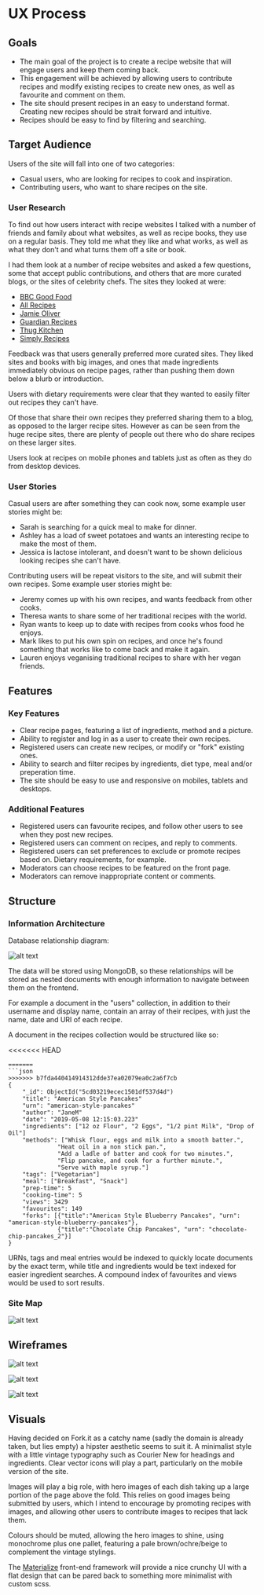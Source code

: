 # UX Process

## Goals

- The main goal of the project is to create a recipe website that will engage users and keep them coming back.
- This engagement will be achieved by allowing users to contribute recipes and modify existing recipes to create new ones, as well as favourite and comment on them.
- The site should present recipes in an easy to understand format. Creating new recipes should be strait forward and intuitive.
- Recipes should be easy to find by filtering and searching.

## Target Audience

Users of the site will fall into one of two categories:

- Casual users, who are looking for recipes to cook and inspiration.
- Contributing users, who want to share recipes on the site.

### User Research

To find out how users interact with recipe websites I talked with a number of friends and family about what websites, as well as recipe books, they use on a regular basis. They told me what they like and what works, as well as what they don't and what turns them off a site or book.

I had them look at a number of recipe websites and asked a few questions, some that accept public contributions, and others that are more curated blogs, or the sites of celebrity chefs. The sites they looked at were:

- [BBC Good Food](https://www.bbcgoodfood.com/recipes)
- [All Recipes](https://www.allrecipes.com/)
- [Jamie Oliver](https://www.jamieoliver.com/recipes/)
- [Guardian Recipes](https://www.theguardian.com/tone/recipes)
- [Thug Kitchen](https://www.thugkitchen.com/recipes)
- [Simply Recipes](https://www.simplyrecipes.com/)

Feedback was that users generally preferred more curated sites. They liked sites and books with big images, and ones that made ingredients immediately obvious on recipe pages, rather than pushing them down below a blurb or introduction.

Users with dietary requirements were clear that they wanted to easily filter out recipes they can't have.

Of those that share their own recipes they preferred sharing them to a blog, as opposed to the larger recipe sites. However as can be seen from the huge recipe sites, there are plenty of people out there who do share recipes on these larger sites.

Users look at recipes on mobile phones and tablets just as often as they do from desktop devices.

### User Stories

Casual users are after something they can cook now, some example user stories might be:

- Sarah is searching for a quick meal to make for dinner.
- Ashley has a load of sweet potatoes and wants an interesting recipe to make the most of them.
- Jessica is lactose intolerant, and doesn't want to be shown delicious looking recipes she can't have.

Contributing users will be repeat visitors to the site, and will submit their own recipes. Some example user stories might be:

- Jeremy comes up with his own recipes, and wants feedback from other cooks.
- Theresa wants to share some of her traditional recipes with the world.
- Ryan wants to keep up to date with recipes from cooks whos food he enjoys.
- Mark likes to put his own spin on recipes, and once he's found something that works like to come back and make it again.
- Lauren enjoys veganising traditional recipes to share with her vegan friends.

## Features

### Key Features

- Clear recipe pages, featuring a list of ingredients, method and a picture.
- Ability to register and log in as a user to create their own recipes.
- Registered users can create new recipes, or modify or "fork" existing ones.
- Ability to search and filter recipes by ingredients, diet type, meal and/or preperation time.
- The site should be easy to use and responsive on mobiles, tablets and desktops.

### Additional Features

- Registered users can favourite recipes, and follow other users to see when they post new recipes.
- Registered users can comment on recipes, and reply to comments.
- Registered users can set preferences to exclude or promote recipes based on. Dietary requirements, for example.
- Moderators can choose recipes to be featured on the front page.
- Moderators can remove inappropriate content or comments.

## Structure

### Information Architecture

Database relationship diagram:

![alt text](https://raw.githubusercontent.com/ASquirrelsTail/cookbook/master/preprod/database-relations.jpg "Database relationship diagram")

The data will be stored using MongoDB, so these relationships will be stored as nested documents with enough information to navigate between them on the frontend.

For example a document in the "users" collection, in addition to their username and display name, contain an array of their recipes, with just the name, date and URI of each recipe.

A document in the recipes collection would be structured like so:

<<<<<<< HEAD
```
=======
```json
>>>>>>> b7fda440414914312dde37ea02079ea0c2a6f7cb
{
	"_id": ObjectId("5cd03219ecec1501df537d4d")
	"title": "American Style Pancakes"
	"urn": "american-style-pancakes"
	"author": "JaneM"
	"date": "2019-05-08 12:15:03.223"
	"ingredients": ["12 oz Flour", "2 Eggs", "1/2 pint Milk", "Drop of Oil"]
	"methods": ["Whisk flour, eggs and milk into a smooth batter.", 
			  "Heat oil in a non stick pan.", 
			  "Add a ladle of batter and cook for two minutes.",
			  "Flip pancake, and cook for a further minute.",
			  "Serve with maple syrup."]
	"tags": ["Vegetarian"]
	"meal": ["Breakfast", "Snack"]
	"prep-time": 5
	"cooking-time": 5
	"views": 3429
	"favourites": 149
	"forks": [{"title":"American Style Blueberry Pancakes", "urn": "american-style-blueberry-pancakes"},
			  {"title":"Chocolate Chip Pancakes", "urn": "chocolate-chip-pancakes_2"}]
}
```

URNs, tags and meal entries would be indexed to quickly locate documents by the exact term, while title and ingredients would be text indexed for easier ingredient searches. A compound index of favourites and views would be used to sort results.

### Site Map

![alt text](https://raw.githubusercontent.com/ASquirrelsTail/cookbook/master/preprod/sitemap.jpg "Sitemap")

## Wireframes

![alt text](https://raw.githubusercontent.com/ASquirrelsTail/cookbook/master/preprod/wireframe-home.jpg "Home Page")

![alt text](https://raw.githubusercontent.com/ASquirrelsTail/cookbook/master/preprod/wireframe-recipe.jpg "Recipe Page")

![alt text](https://raw.githubusercontent.com/ASquirrelsTail/cookbook/master/preprod/wireframe-mobile.jpg "Mobile Pages")

## Visuals

Having decided on Fork.it as a catchy name (sadly the domain is already taken, but lies empty) a hipster aesthetic seems to suit it. A minimalist style with a little vintage typography such as Courier New for headings and ingredients. Clear vector icons will play a part, particularly on the mobile version of the site.

Images will play a big role, with hero images of each dish taking up a large portion of the page above the fold. This relies on good images being submitted by users, which I intend to encourage by promoting recipes with images, and allowing other users to contribute images to recipes that lack them.

Colours should be muted, allowing the hero images to shine, using monochrome plus one pallet, featuring a pale brown/ochre/beige to complement the vintage stylings.

The [Materialize](https://materializecss.com/) front-end framework will provide a nice crunchy UI with a flat design that can be pared back to something more minimalist with custom scss.









